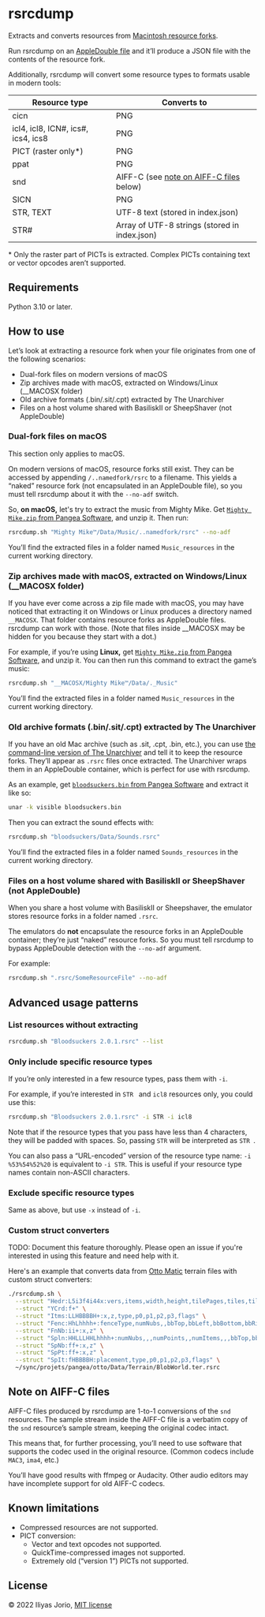# rsrcdump

Extracts and converts resources from [Macintosh resource forks](https://en.wikipedia.org/wiki/Resource_fork).

Run rsrcdump on an [AppleDouble file](https://en.wikipedia.org/wiki/AppleDouble) and it’ll produce a JSON file with the contents of the resource fork.

Additionally, rsrcdump will convert some resource types to formats usable in modern tools:

Resource type | Converts to
-------|------------
cicn | PNG
icl4, icl8, ICN#, ics#, ics4, ics8 | PNG
PICT (raster only\*) | PNG
ppat | PNG
snd  | AIFF-C (see [note on AIFF-C files](#note-on-aiff-c-files) below)
SICN | PNG
STR, TEXT | UTF-8 text (stored in index.json)
STR# | Array of UTF-8 strings (stored in index.json)

\* Only the raster part of PICTs is extracted. Complex PICTs containing text or vector opcodes aren’t supported.

## Requirements

Python 3.10 or later.

## How to use

Let’s look at extracting a resource fork when your file originates from one of the following scenarios:

- Dual-fork files on modern versions of macOS
- Zip archives made with macOS, extracted on Windows/Linux (__MACOSX folder)
- Old archive formats (.bin/.sit/.cpt) extracted by The Unarchiver
- Files on a host volume shared with BasiliskII or SheepShaver (not AppleDouble)

### Dual-fork files on macOS

This section only applies to macOS.

On modern versions of macOS, resource forks still exist. They can be accessed by appending `/..namedfork/rsrc` to a filename. This yields a “naked” resource fork (not encapsulated in an AppleDouble file), so you must tell rsrcdump about it with the `--no-adf` switch.

So, **on macOS,** let's try to extract the music from Mighty Mike. Get [`Mighty Mike.zip` from Pangea Software](https://pangeasoft.net/mightymike/files), and unzip it. Then run:

```bash
rsrcdump.sh "Mighty Mike™/Data/Music/..namedfork/rsrc" --no-adf
```
You’ll find the extracted files in a folder named `Music_resources` in the current working directory.

### Zip archives made with macOS, extracted on Windows/Linux (__MACOSX folder)

If you have ever come across a zip file made with macOS, you may have noticed that extracting it on Windows or Linux produces a directory named `__MACOSX`. That folder contains resource forks as AppleDouble files. rsrcdump can work with those. (Note that files inside __MACOSX may be hidden for you because they start with a dot.)

For example, if you’re using **Linux,** get [`Mighty Mike.zip` from Pangea Software](https://pangeasoft.net/mightymike/files), and unzip it. You can then run this command to extract the game’s music:

```bash
rsrcdump.sh "__MACOSX/Mighty Mike™/Data/._Music"
```

You’ll find the extracted files in a folder named `Music_resources` in the current working directory.

### Old archive formats (.bin/.sit/.cpt) extracted by The Unarchiver

If you have an old Mac archive (such as .sit, .cpt, .bin, etc.), you can use [the command-line version of The Unarchiver](https://theunarchiver.com/command-line) and tell it to keep the resource forks. They’ll appear as `.rsrc` files once extracted. The Unarchiver wraps them in an AppleDouble container, which is perfect for use with rsrcdump.

As an example, get [`bloodsuckers.bin` from Pangea Software](https://pangeasoft.net/files) and extract it like so:

```bash
unar -k visible bloodsuckers.bin
```

Then you can extract the sound effects with:

```bash
rsrcdump.sh "bloodsuckers/Data/Sounds.rsrc"
```

You’ll find the extracted files in a folder named `Sounds_resources` in the current working directory.

### Files on a host volume shared with BasiliskII or SheepShaver (not AppleDouble)

When you share a host volume with BasiliskII or Sheepshaver, the emulator stores resource forks in a folder named `.rsrc`.

The emulators do **not** encapsulate the resource forks in an AppleDouble container; they’re just “naked” resource forks. So you must tell rsrcdump to bypass AppleDouble detection with the `--no-adf` argument.

For example:

```bash
rsrcdump.sh ".rsrc/SomeResourceFile" --no-adf
```

## Advanced usage patterns

### List resources without extracting

```bash
rsrcdump.sh "Bloodsuckers 2.0.1.rsrc" --list
```

### Only include specific resource types

If you’re only interested in a few resource types, pass them with `-i`.

For example, if you’re interested in `STR ` and `icl8` resources only, you could use this:

```bash
rsrcdump.sh "Bloodsuckers 2.0.1.rsrc" -i STR -i icl8
```

Note that if the resource types that you pass have less than 4 characters, they will be padded with spaces. So, passing `STR` will be interpreted as `STR `.

You can also pass a “URL-encoded” version of the resource type name: `-i %53%54%52%20` is equivalent to `-i STR`. This is useful if your resource type names contain non-ASCII characters.

### Exclude specific resource types

Same as above, but use `-x` instead of `-i`.

### Custom struct converters

TODO: Document this feature thoroughly. Please open an issue if you're interested in using this feature and need help with it.

Here's an example that converts data from [Otto Matic](https://github.com/jorio/OttoMatic) terrain files with custom struct converters:

```bash
./rsrcdump.sh \
  --struct "Hedr:L5i3f4i44x:vers,items,width,height,tilePages,tiles,tileSize,minY,maxY,splines,fences,uniqueST,waters" \
  --struct "YCrd:f+" \
  --struct "Itms:LLHBBBBH+:x,z,type,p0,p1,p2,p3,flags" \
  --struct "Fenc:HhLhhhh+:fenceType,numNubs,,bbTop,bbLeft,bbBottom,bbRight" \
  --struct "FnNb:ii+:x,z" \
  --struct "Spln:HHLLLHHLhhhh+:numNubs,,,numPoints,,numItems,,,bbTop,bbLeft,bbBottom,bbRight" \
  --struct "SpNb:ff+:x,z" \
  --struct "SpPt:ff+:x,z" \
  --struct "SpIt:fHBBBBH:placement,type,p0,p1,p2,p3,flags" \
  ~/sync/projets/pangea/otto/Data/Terrain/BlobWorld.ter.rsrc
```

## Note on AIFF-C files

AIFF-C files produced by rsrcdump are 1-to-1 conversions of the `snd` resources. The sample stream inside the AIFF-C file is a verbatim copy of the `snd` resource’s sample stream, keeping the original codec intact.

This means that, for further processing, you’ll need to use software that supports the codec used in the original resource. (Common codecs include `MAC3`, `ima4`, etc.)

You’ll have good results with ffmpeg or Audacity. Other audio editors may have incomplete support for old AIFF-C codecs.

## Known limitations

- Compressed resources are not supported.
- PICT conversion:
    - Vector and text opcodes not supported.
    - QuickTime-compressed images not supported.
    - Extremely old (“version 1”) PICTs not supported.

## License

© 2022 Iliyas Jorio, [MIT license](LICENSE.md)
